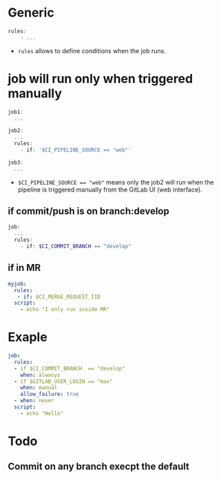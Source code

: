 
# Generic
```powershell
rules:
    - ...
```
- `rules` allows to define conditions when the job runs.

# job will run only when triggered manually

```powershell
job1:
  ...

job2:
  ...
  rules:
    - if: '$CI_PIPELINE_SOURCE == "web"'

job3:
  ...
```
- `$CI_PIPELINE_SOURCE == "web"` means only the job2 will run when the pipeline is triggered manually from the GitLab UI (web interface).
## if commit/push is on branch:develop
```powershell
job:
  ...
  rules:
    - if: $CI_COMMIT_BRANCH == "develop" 
```

## if in MR
```yaml
myjob:
  rules:
   - if: $CI_MERGE_REQUEST_IID
  script:
    - echo "I only run inside MR"
```




# Exaple
```yaml
job:
  rules:
  - if $CI_COMMIT_BRANCH  == "develop"
    when: alwasys
  - if $GITLAB_USER_LOGIN == "max"
    when: manual
    allow_failure: true
  - when: never
  script:
    - echo "Hello"

```

# Todo
## Commit on any branch execpt the default
```bash

```
